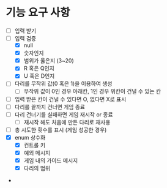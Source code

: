 # 기능 요구 사항
- [ ] 입력 받기
- [ ] 입력 검증
  - [x] null
  - [x] 숫자인지
  - [x] 범위가 옳은지 (3~20)
  - [x] R 혹은 Q인지
  - [x] U 혹은 D인지
- [ ] 다리를 무작위 값(0 혹은 1)을 이용하여 생성
  - [ ] 무작위 값이 0인 경우 아래칸, 1인 경우 위칸이 건널 수 있는 칸
- [ ] 입력 받은 칸이 건널 수 있다면 O, 없다면 X로 표시
- [ ] 다리를 끝까지 건너면 게임 종료
- [ ] 다리 건너기를 실패하면 게임 재시작 or 종료
  - [ ] 재시작 해도 처음에 만든 다리로 재사용
- [ ] 총 시도한 횟수를 표시 (게임 성공한 경우)
- [x] enum 상수화
  - [x] 컨트롤 키
  - [x] 예외 메시지
  - [x] 게임 내의 가이드 메시지
  - [x] 다리의 범위
- 